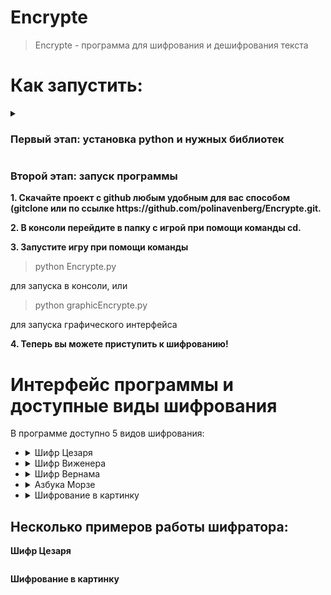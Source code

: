 <h1 id="Encrypte">Encrypte</h1>
<blockquote>
<p>Encrypte - программа для шифрования и дешифрования текста</p>
</blockquote>
<h1 id="-">Как запустить:</h1>
<details><summary><h3 id="-python-"><strong>Первый этап: установка python и нужных библиотек</strong></h3></summary>
<h5 id="-python3-pygame-">Если у вас уже установлен python3 и вы можете самостоятельно установить библиотеки tkinter и string — пропустите этот этап</h5>
<p><strong>1. Скачайте python3 с официального <a href="https://www.python.org/downloads/">сайта</a> и установите его.</strong> 
<p><strong>2. Во время установки <em>обязательно</em> поставьте галочку "Add Python 3.x to PATH".</strong></p>
<p><strong>3. Запустите консоль Windows любым удобным для вас способом (например набрав в поиске приложений cmd)</strong></p>
<p><strong>4. Установите нужные библиотеки используя команды</strong></p>
<blockquote>
<p>pip install tkinter</p>
</blockquote>
</details>
<h3 id="-"><strong>Второй этап: запуск программы</strong></h3>
<p><strong>1. Скачайте проект с github любым удобным для вас способом (gitclone или по ссылке https://github.com/polinavenberg/Encrypte.git</a>.</strong></p>
<p><strong>2. В консоли перейдите в папку с игрой при помощи команды cd.</strong></p>
<p><strong>3. Запустите игру при помощи команды</strong></p>
<blockquote>
<p>python Encrypte.py</p>
</blockquote>
<p>для запуска в консоли, или</p>
<blockquote>
<p>python graphicEncrypte.py</p>
</blockquote>
<p>для запуска графического интерфейса</p>
<p><strong>4. Теперь вы можете приступить к шифрованию! </strong></p>
<h1 id="-"><strong>Интерфейс программы и доступные виды шифрования</strong></h1>
<p>В программе доступно 5 видов шифрования:</p>
<ul>
<li><details><summary>Шифр Цезаря</summary>
Как работает: <a href="https://ru.wikipedia.org/wiki/%D0%A8%D0%B8%D1%84%D1%80_%D0%A6%D0%B5%D0%B7%D0%B0%D1%80%D1%8F">ссылка</a>
  <p>На вход подается файл с текстом, название файла, куда будет сохранен результат, и сдвиг.</p>
  <p>Также есть возможность расшифровать текст методом частотного анализа. Для этого на вход программе нужно загрузить только файл с зашифрованным текстом.</p>
<img src="https://b.radikal.ru/b04/2104/d6/ae100101e233.png" alt="скрин"></li>
  </details>
<li><details><summary>Шифр Виженера</summary>
Как работает: <a href="https://ru.wikipedia.org/wiki/%D0%A8%D0%B8%D1%84%D1%80_%D0%92%D0%B8%D0%B6%D0%B5%D0%BD%D0%B5%D1%80%D0%B0">ссылка</a>
  
<p>На вход подается файл с текстом, название файла, куда будет сохранен результат, и ключевое слово любой длины.</p>
<p><img src="https://d.radikal.ru/d40/2104/92/f1ee787c6404.png" alt="скрин"></p></li>
  </details>
<li><details><summary>Шифр Вернама</summary>
 Как работает: <a href="https://ru.wikipedia.org/wiki/%D0%A8%D0%B8%D1%84%D1%80_%D0%92%D0%B5%D1%80%D0%BD%D0%B0%D0%BC%D0%B0">ссылка</a>
<p>Работает почти как шифр Виженера, но ключ должен быть такой же по длине, как и шифруемый текст.</p>
  <p><img src="https://b.radikal.ru/b13/2104/56/fceb015371dc.png" alt="скрин"></p></li>
</details>
<li><details><summary>Азбука Морзе</summary>
Как работает: <a href="https://ru.wikipedia.org/wiki/%D0%90%D0%B7%D0%B1%D1%83%D0%BA%D0%B0_%D0%9C%D0%BE%D1%80%D0%B7%D0%B5">ссылка</a>
  <p>На вход подается файл с текстом и название файла, куда будет сохранен результат.</p>
<img src="https://b.radikal.ru/b34/2104/82/017e36feea33.png" alt="скрин"></li>
  </details>

<li><details><summary>Шифрование в картинку</summary>
<p>Зашифровывает текст в пиксели картинки так, что это практически незаметно для человеческого глаза. На вход подается файл с текстом, файл с картинкой в формате bmp и название файла, куда будет сохранен результат.</p>
  <p><img src="https://d.radikal.ru/d00/2104/f2/d8267dfd84da.png" alt="скрин"></p></li>
</details>
</ul>
<h2 id="-">Несколько примеров работы шифратора:</h2>
<p><strong>Шифр Цезаря</strong></p>
<p><img src="https://b.radikal.ru/b31/2104/c1/ea8c43301612.png" alt=""></p>
<p><strong>Шифрование в картинку</strong>
<img src="https://b.radikal.ru/b20/2104/43/871722b4cf51.png" alt=""></p>
<p><img src="https://b.radikal.ru/b42/2104/d4/9c82b80593db.png" alt=""></p>
